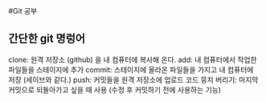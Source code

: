 #Git 공부

## 간단한 git 명렁어

clone: 원격 저장소 (github) 을 내 컴퓨터에 복사해 온다.
add: 내 컴퓨터에서 작업한 파일들을 스테이지에 추가
commit: 스테이지에 올라온 파일들을 가지고 내 컴퓨터에 저장 (세이브와 같다.)
push: 커밋들을 원격 저장소에 업로드
코드 뭉치 버리기: 마지막 커밋으로 되돌아가고 싶을 때 사용 (수정 후 커밋하기 전에 사용하는 기능)